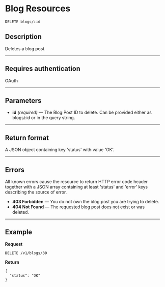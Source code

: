 # Blog Resources

    DELETE blogs/:id

## Description
Deletes a blog post.

***

## Requires authentication
OAuth

***

## Parameters

- **id** _(required)_ — The Blog Post ID to delete. Can be provided either as blogs/:id or in the query string.

***

## Return format
A JSON object containing key 'status' with value 'OK'.

***

## Errors
All known errors cause the resource to return HTTP error code header together with a JSON array containing at least 'status' and 'error' keys describing the source of error.

- **403 Forbidden** — You do not own the blog post you are trying to delete.
- **404 Not Found** — The requested blog post does not exist or was deleted.

***

## Example
**Request**

    DELETE /v1/blogs/30

**Return**

    {
      "status": "OK"
    }